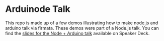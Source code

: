 # Arduinode Talk

This repo is made up of a few demos illustrating how to make node.js and arduino talk via firmata.  These demos were part of a Node.js talk.  You can find the [slides for the Node + Arduino talk](https://speakerdeck.com/u/nategood/p/arduinode) available on Speaker Deck.